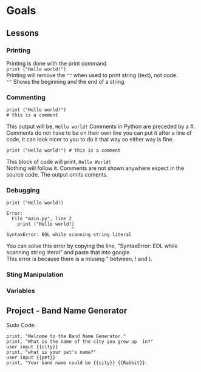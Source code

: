 # Goals  

## Lessons
### Printing  
Printing is done with the print command  
`print ("Hello world!")`  
Printing will remove the `""` when used to print string (text), not code.  
`""` Shows the beginning and the end of a string.  


### Commenting  
```
print ("Hello world!")
# this is a comment
```
This output will be, `Hello world!`
Comments in Python are preceded by a #.  
Comments do not have to be on their own line you can put it after a line of code, it can look nicer to you to do it that way so either way is fine.  

```
print ("Hello world!") # this is a comment
```
This block of code will print, `Hello World!`  
Nothing will follow it. Comments are not shown anywhere expect in the source code.  The output omits coments.

### Debugging  
```
print ("Hello world!)

Error:
  File "main.py", line 2
    print ("Hello world!)
                        ^
SyntaxError: EOL while scanning string literal
```
You can solve this error by copying the line, "SyntaxError: EOL while scanning string literal" and paste that into google.  
This error is because there is a missing " between, ! and ).


### Sting Manipulation  


### Variables  






## Project - Band Name Generator
Sudo Code:  
```
print, "Welcome to the Band Name Generator."
print, "What is the name of the city you grew up  in?"
user input {{city}}
print, "what is your pet's name?"
user input {{pet}}
print, "Your band name could be {{city}} {{Rabbit}}.
```
